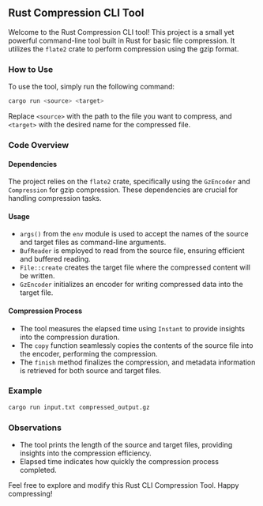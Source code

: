 ## Rust Compression CLI Tool

Welcome to the Rust Compression CLI tool! This project is a small yet powerful command-line tool built in Rust for basic file compression. It utilizes the `flate2` crate to perform compression using the gzip format.

### How to Use

To use the tool, simply run the following command:

```bash
cargo run <source> <target>
```

Replace `<source>` with the path to the file you want to compress, and `<target>` with the desired name for the compressed file.

### Code Overview

#### Dependencies

The project relies on the `flate2` crate, specifically using the `GzEncoder` and `Compression` for gzip compression. These dependencies are crucial for handling compression tasks.

#### Usage

- `args()` from the `env` module is used to accept the names of the source and target files as command-line arguments.
- `BufReader` is employed to read from the source file, ensuring efficient and buffered reading.
- `File::create` creates the target file where the compressed content will be written.
- `GzEncoder` initializes an encoder for writing compressed data into the target file.

#### Compression Process

- The tool measures the elapsed time using `Instant` to provide insights into the compression duration.
- The `copy` function seamlessly copies the contents of the source file into the encoder, performing the compression.
- The `finish` method finalizes the compression, and metadata information is retrieved for both source and target files.

### Example

```bash
cargo run input.txt compressed_output.gz
```

### Observations

- The tool prints the length of the source and target files, providing insights into the compression efficiency.
- Elapsed time indicates how quickly the compression process completed.

Feel free to explore and modify this Rust CLI Compression Tool. Happy compressing!
